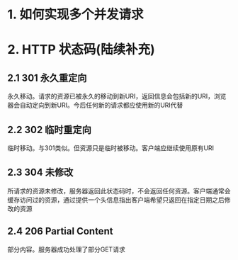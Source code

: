 # 1. 如何实现多个并发请求

# 2. HTTP 状态码(陆续补充)
## 2.1 301 永久重定向
永久移动。请求的资源已被永久的移动到新URI，返回信息会包括新的URI，浏览器会自动定向到新URI。今后任何新的请求都应使用新的URI代替
## 2.2 302 临时重定向
临时移动。与301类似。但资源只是临时被移动。客户端应继续使用原有URI
## 2.3 304 未修改
所请求的资源未修改，服务器返回此状态码时，不会返回任何资源。客户端通常会缓存访问过的资源，通过提供一个头信息指出客户端希望只返回在指定日期之后修改的资源
## 2.4 206 Partial Content	
部分内容。服务器成功处理了部分GET请求
